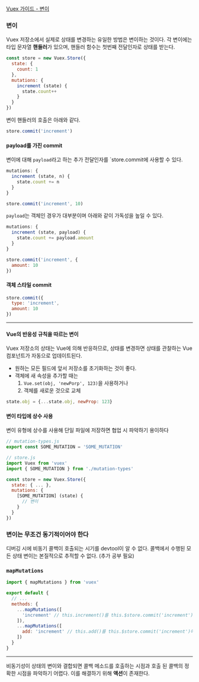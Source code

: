 [Vuex 가이드 - 변이](https://vuex.vuejs.org/kr/guide/mutations.html)

### 변이
Vuex 저장소에서 실제로 상태를 변경하는 유일한 방법은 변이하는 것이다. 각 변이에는 타입 문자열 **핸들러**가 있으며, 핸들러 함수는 첫번째 전달인자로 상태를 받는다.
```javascript
const store = new Vuex.Store({
  state: {
    count: 1
  },
  mutations: {
    increment (state) {
      state.count++
    }
  }
})
```
변이 핸들러의 호출은 아래와 같다.
```javascript
store.commit('increment')
```

#### payload를 가진 commit
변이에 대해 `payload`라고 하는 추가 전달인자를 `store.commit에 사용할 수 있다.
```javascript
mutations: {
  increment (state, n) {
    state.count += n
  }
}
```
```javascript
store.commit('increment', 10)
```
`payload`는 객체인 경우가 대부분이며 아래와 같이 가독성을 높일 수 있다.
```javascript
mutations: {
  increment (state, payload) {
    state.count += payload.amount
  }
}
```
```javascript
store.commit('increment', {
  amount: 10
})
```

#### 객체 스타일 commit
```javascript
store.commit({
  type: 'increment',
  amount: 10
})
```
***
#### Vue의 반응성 규칙을 따르는 변이
Vuex 저장소의 상태는 Vue에 의해 반응하므로, 상태를 변경하면 상태를 관찰하는 Vue 컴포넌트가 자동으로 업데이트된다.
>
- 원하는 모든 필드에 앞서 저장소를 초기화하는 것이 좋다.
- 객체에 새 속성을 추가할 때는
	1. `Vue.set(obj, 'newPorp', 123)`을 사용하거나
    2. 객체를 새로운 것으로 교체
```javascript
state.obj = {...state.obj, newProp: 123}
```

#### 변이 타입에 상수 사용
변이 유형에 상수를 사용해 단일 파일에 저장하면 협업 시 파악하기 용이하다
```javascript
// mutation-types.js
export const SOME_MUTATION = 'SOME_MUTATION'
```
```javascript
// store.js
import Vuex from 'vuex'
import { SOME_MUTATION } from './mutation-types'

const store = new Vuex.Store({
  state: { ... },
  mutations: {
    [SOME_MUTATION] (state) {
      // 변이
    }
  }
})
```

### 변이는 무조건 동기적이어야 한다
디버깅 시에 비동기 콜백이 호출되는 시기를 devtool이 알 수 없다.
콜백에서 수행된 모든 상태 변이는 본질적으로 추적할 수 없다. (추가 공부 필요)

### `mapMutations`
```javascript
import { mapMutations } from 'vuex'

export default {
  // ...
  methods: {
    ...mapMutations([
      'increment' // this.increment()를 this.$store.commit('increment')에 매핑
    ]),
    ...mapMutations([
      add: 'increment' // this.add()를 this.$store.commit('increment')에 매핑
    ])
  }
}
```
***
비동기성이 상태의 변이와 결합되면 콜백 메소드를 호출하는 시점과 호출 된 콜백의 정확한 시점을 파악하기 어렵다. 이를 해결하기 위해 **액션**이 존재한다.